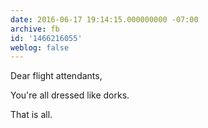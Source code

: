 ```yaml
---
date: 2016-06-17 19:14:15.000000000 -07:00
archive: fb
id: '1466216055'
weblog: false
---
```


Dear flight attendants,

You're all dressed like dorks. 

That is all.
